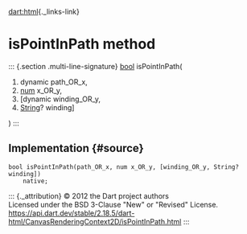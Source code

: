 [dart:html](../../dart-html/dart-html-library){._links-link}

isPointInPath method
====================

::: {.section .multi-line-signature}
[bool](../../dart-core/bool-class) isPointInPath(

1.  dynamic path\_OR\_x,
2.  [num](../../dart-core/num-class) x\_OR\_y,
3.  \[dynamic winding\_OR\_y,
4.  [String](../../dart-core/string-class)? winding\]

)
:::

Implementation {#source}
--------------

``` {.language-dart data-language="dart"}
bool isPointInPath(path_OR_x, num x_OR_y, [winding_OR_y, String? winding])
    native;
```

::: {._attribution}
© 2012 the Dart project authors\
Licensed under the BSD 3-Clause \"New\" or \"Revised\" License.\
<https://api.dart.dev/stable/2.18.5/dart-html/CanvasRenderingContext2D/isPointInPath.html>
:::
